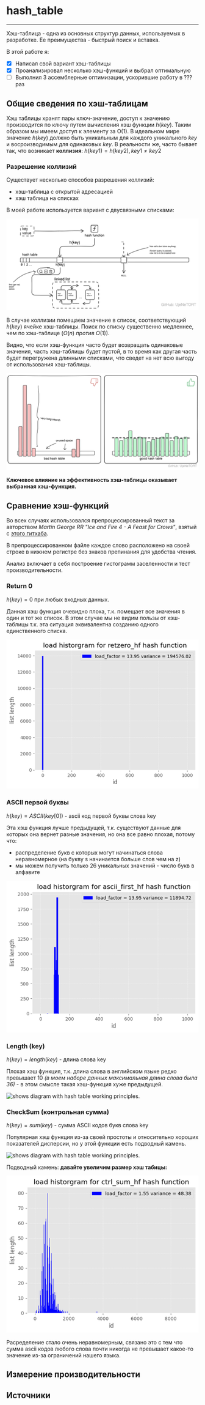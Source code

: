 # hash_table
---
Хэш-таблица - одна из основных структур данных, используемых в разработке. Ее преимущества - быстрый поиск и вставка.

В этой работе я:
- [x] Написал свой вариант хэш-таблицы
- [x] Проанализировал несколько хэш-функций и выбрал оптимальную
- [ ] Выполнил 3 ассемблерные оптимизации, ускорившие работу в ??? раз

## Общие сведения по хэш-таблицам
Хэш таблицы хранят пары ключ-значение, доступ к значению производится по ключу путем вычисления хэш функции $h(key)$. Таким образом мы имеем доступ к элементу за О(1). В идеальном мире значение $h(key)$ должно быть уникальным для каждого уникального $key$ и восроизводимым для одинаковых $key$.
В реальности же, часто бывает так, что возникает **коллизия**: $h(key1) = h(key2), key1 \neq key2$

### Разрешение коллизий

Существует несколько способов разрешения коллизий:

- хэш-таблица с открытой адресацией
- хэш таблица на списках

В моей работе используется вариант с двусвязными списками:

<picture>
  <source media="(prefers-color-scheme: dark)" srcset="img/hash_table_dark.png">
  <source media="(prefers-color-scheme: light)" srcset="img/hash_table_light.png">
  <img alt="shows diagram with hash table working principles." src="img/hash_table_light.png">
</picture>

В случае коллизии помещаем значение в список, соответствующий $h(key)$ ячейке хэш-таблицы.
Поиск по списку существенно медленнее, чем по хэш-таблице ($O(n) ~против ~O(1)$).

Видно, что если хэш-функция часто будет возвращать одинаковые значения, часть хэш-таблицы будет пустой, в то время как другая часть будет перегружена длинными списками, что сведет на нет всю выгоду от использования хэш-таблицы.

<picture>
  <source media="(prefers-color-scheme: dark)" srcset="img/good_bad_ht_dark.png">
  <source media="(prefers-color-scheme: light)" srcset="img/good_bad_ht_light.png">
  <img alt="shows diagram with hash table working principles." src="img/good_bad_ht_light.png">
</picture>

**Ключевое влияние на эффективность хэш-таблицы оказывает выбранная хэш-функция.**

## Сравнение хэш-функций
Во всех случаях использовался препроцессированный текст за авторством *Martin George RR "Ice and Fire 4 - A Feast for Crows"*, взятый с [этого гитхаба](https://github.com/kaiwang0112006/myebooks/blob/master/content/George_RR_Martin-Ice_and_Fire_books_1-4/).

В препроцессированном файле каждое слово расположено на своей строке в нижнем регистре без знаков препинания для удобства чтения.

Анализ включает в себя построение гистограмм заселенности и тест производительности.

### Return 0
$h(key) = 0$ при любых входных данных.

Данная хэш функция очевидно плоха, т.к. помещает все значения в один и тот же список. В этом случае мы не видим пользы от хэш-таблицы т.к. эта ситуация эквивалентна созданию одного единственного списка.

<picture>
  <source media="(prefers-color-scheme: dark)" srcset="img/load_hists/retzero_hf_dark_background.png">
  <source media="(prefers-color-scheme: light)" srcset="img/load_hists/retzero_hf_ggplot.png">
  <img alt="shows diagram with hash table working principles." src="img/load_hists/retzero_hf_ggplot.png">
</picture>

### ASCII первой буквы
$h(key) = ASCII(key[0])$ - ascii код первой буквы слова key

Эта хэш функция лучше предыдущей, т.к. существуют данные для которых она вернет разные значения, но она все равно плохая, потому что:
- распределение букв с которых могут начинаться слова неравномерное (на букву s начинается больше слов чем на z)
- мы можем получить только 26 уникальных значений - число букв в алфавите


<picture>
  <source media="(prefers-color-scheme: dark)" srcset="img/load_hists/ascii_first_hf_dark_background.png">
  <source media="(prefers-color-scheme: light)" srcset="img/load_hists/ascii_first_hf_ggplot.png">
  <img alt="shows diagram with hash table working principles." src="img/load_hists/ascii_first_hf_ggplot.png">
</picture>

### Length (key)
$h(key) = length(key)$ - длина слова key

Плохая хэш функция, т.к. длина слова в английском языке редко превышает 10 *(в моем наборе данных максимальная длина слова была 36)* - в этом смысле такая хэш-функция хуже предыдущей.


<picture>
  <source media="(prefers-color-scheme: dark)" srcset="img/load_hists/wd_len_hf_dark_background.png">
  <source media="(prefers-color-scheme: light)" srcset="img/load_hists/wd_len_hf_ggplot.png">
  <img alt="shows diagram with hash table working principles." src="img/load_hists/wd_len_ggplot.png">
</picture>

### CheckSum (контрольная сумма)
$h(key) = sum(key)$ - сумма ASCII кодов букв слова key

Популярная хэш функция из-за своей простоты и относительно хороших показателей дисперсии, но у этой функции есть подводный камень.


<picture>
  <source media="(prefers-color-scheme: dark)" srcset="img/load_hists/ctrl_sum_hf_dark_background.png">
  <source media="(prefers-color-scheme: light)" srcset="img/load_hists/ctrl_sum_hf_ggplot.png">
  <img alt="shows diagram with hash table working principles." src="img/load_hists/ctrl_sum_ggplot.png">
</picture>

Подводный камень:
**давайте увеличим размер хэш табицы:**


<picture>
  <source media="(prefers-color-scheme: dark)" srcset="img/load_hists/ctrl_sum_hf_long_dark_background.png">
  <source media="(prefers-color-scheme: light)" srcset="img/load_hists/ctrl_sum_hf_long_ggplot.png">
  <img alt="shows diagram with hash table working principles." src="img/load_hists/ctrl_sum_hf_long_ggplot.png">
</picture>

Расределение стало очень неравномерным, связано это с тем что сумма ascii кодов любого слова почти никогда не превышает какое-то значение из-за ограничений нашего языка.

## Измерение производительности


## Источники
